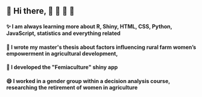 
## 👋 Hi there,   🚜 🚜 🚜 🚜  
####    ✨ I am always learning more about R, Shiny, HTML, CSS, Python, JavaScript, statistics and everything related
####    🌱 I wrote my master's thesis about factors influencing rural farm women’s empowerment in agricultural development,
####    🚜 I developed the "Femiaculture" shiny app
####    😄 I worked in a gender group within a decision analysis course, researching the retirement of women in agriculture 
